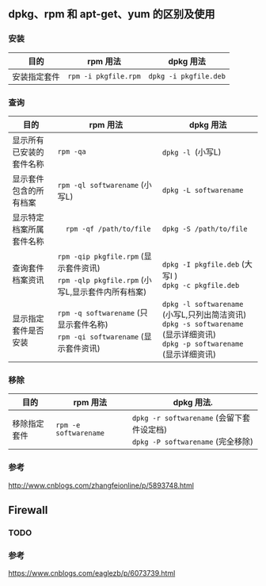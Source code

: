 ## dpkg、rpm 和 apt-get、yum 的区别及使用
### 安装

目的| rpm 用法|	dpkg 用法
-|-|-
安装指定套件|`rpm -i pkgfile.rpm` |`dpkg -i pkgfile.deb`

### 查询

目的|rpm 用法|	dpkg 用法
-|-|-
显示所有已安装的套件名称|`rpm -qa`|`dpkg -l `(小写L)
显示套件包含的所有档案|`rpm -ql softwarename` (小写L)|	`dpkg -L softwarename`
显示特定档案所属套件名称|`	rpm -qf /path/to/file`|	`dpkg -S /path/to/file`
查询套件档案资讯|	`rpm -qip pkgfile.rpm` (显示套件资讯) <br/> `rpm -qlp pkgfile.rpm` (小写L,显示套件内所有档案) |	`dpkg -I pkgfile.deb` (大写I )<br/> `dpkg -c pkgfile.deb`
显示指定套件是否安装|	`rpm -q softwarename` (只显示套件名称) <br/>`rpm -qi softwarename` (显示套件资讯)|	`dpkg -l softwarename` (小写L,只列出简洁资讯) <br/>`dpkg -s softwarename` (显示详细资讯)<br/> `dpkg -p softwarename` (显示详细资讯)

### 移除

目的|	rpm 用法|	dpkg 用法.
-|-|-
移除指定套件|	`rpm -e softwarename`|	`dpkg -r softwarename` (会留下套件设定档)<br/> `dpkg -P softwarename` (完全移除)

### 参考
http://www.cnblogs.com/zhangfeionline/p/5893748.html

## Firewall

### TODO

### 参考
https://www.cnblogs.com/eaglezb/p/6073739.html
